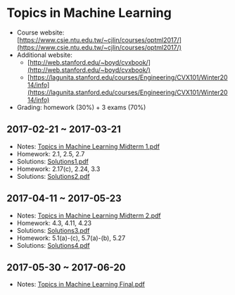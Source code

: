# Topics in Machine Learning

- Course website: [https://www.csie.ntu.edu.tw/~cjlin/courses/optml2017/](https://www.csie.ntu.edu.tw/~cjlin/courses/optml2017/)
- Additional website:
	- [http://web.stanford.edu/~boyd/cvxbook/](http://web.stanford.edu/~boyd/cvxbook/)
	- [https://lagunita.stanford.edu/courses/Engineering/CVX101/Winter2014/info](https://lagunita.stanford.edu/courses/Engineering/CVX101/Winter2014/info)
- Grading: homework (30%) + 3 exams (70%)

## 2017-02-21 ~ 2017-03-21

- Notes: [Topics in Machine Learning Midterm 1.pdf](Topics%20in%20Machine%20Learning/Topics%20in%20Machine%20Learning%20Midterm%201.pdf)
- Homework: 2.1, 2.5, 2.7
- Solutions: [Solutions1.pdf](Topics%20in%20Machine%20Learning/Solutions1.pdf)
- Homework: 2.17(c), 2.24, 3.3
- Solutions: [Solutions2.pdf](Topics%20in%20Machine%20Learning/Solutions2.pdf)

## 2017-04-11 ~ 2017-05-23

- Notes: [Topics in Machine Learning Midterm 2.pdf](Topics%20in%20Machine%20Learning/Topics%20in%20Machine%20Learning%20Midterm%202.pdf)
- Homework: 4.3, 4.11, 4.23
- Solutions: [Solutions3.pdf](Topics%20in%20Machine%20Learning/Solutions3.pdf)
- Homework: 5.1(a)-(c), 5.7(a)-(b), 5.27
- Solutions: [Solutions4.pdf](Topics%20in%20Machine%20Learning/Solutions4.pdf)

## 2017-05-30 ~ 2017-06-20

- Notes: [Topics in Machine Learning Final.pdf](Topics%20in%20Machine%20Learning/Topics%20in%20Machine%20Learning%20Final.pdf)
